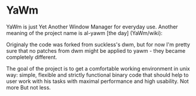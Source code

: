 YaWm
====

YaWm is just Yet Another Window Manager for everyday use. Another meaning of the project name is al-yawm [the day] (YaWm/wiki):

Originaly the code was forked from suckless's dwm, but for now I'm pretty sure that
no patches from dwm might be applied to yawm - they became completely different.

The goal of the project is to get a comfortable working environment in unix way:
simple, flexible and strictly functional binary code that should help to user work
with his tasks with maximal performance and high usability.
Not more But not less.